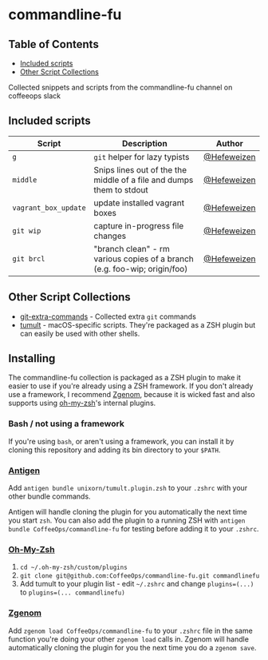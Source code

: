 
# commandline-fu

<!-- START doctoc generated TOC please keep comment here to allow auto update -->
<!-- DON'T EDIT THIS SECTION, INSTEAD RE-RUN doctoc TO UPDATE -->
## Table of Contents

- [Included scripts](#included-scripts)
- [Other Script Collections](#other-script-collections)

<!-- END doctoc generated TOC please keep comment here to allow auto update -->

Collected snippets and scripts from the commandline-fu channel on coffeeops slack

## Included scripts

| Script          | Description                   | Author      |
| --------------- | ----------------------------- | ----------- |
| `g`             | `git` helper for lazy typists | [@Hefeweizen](https://github.com/Hefeweizen) |
| `middle`        | Snips lines out of the the middle of a file and dumps them to stdout | [@Hefeweizen](https://github.com/Hefeweizen) |
| `vagrant_box_update` | update installed vagrant boxes | [@Hefeweizen](https://github.com/Hefeweizen) |
| `git wip`       | capture in-progress file changes | [@Hefeweizen](https://github.com/Hefeweizen) |
| `git brcl`      | "branch clean" - rm various copies of a branch (e.g. foo-wip; origin/foo) | [@Hefeweizen](https://github.com/Hefeweizen) |


## Other Script Collections

- [git-extra-commands](https://github.com/unixorn/git-extra-commands) - Collected extra `git` commands
- [tumult](https://github.com/unixorn/tumult.plugin.zsh) - macOS-specific scripts. They're packaged as a ZSH plugin but can easily be used with other shells.

## Installing

The commandline-fu collection is packaged as a ZSH plugin to make it easier to use if you're already using a ZSH framework. If you don't already use a framework, I recommend [Zgenom](https://github.com/jandamm/zgenom), because it is wicked fast and also supports using [oh-my-zsh](https://github.com/robbyrussell/oh-my-zsh)'s internal plugins.

### Bash / not using a framework

If you're using `bash`, or aren't using a framework, you can install it by cloning this repository and adding its bin directory to your `$PATH`.

### [Antigen](https://github.com/zsh-users/antigen)

Add `antigen bundle unixorn/tumult.plugin.zsh` to your `.zshrc` with your other bundle commands.

Antigen will handle cloning the plugin for you automatically the next time you start `zsh`. You can also add the plugin to a running ZSH with `antigen bundle CoffeeOps/commandline-fu` for testing before adding it to your `.zshrc`.

### [Oh-My-Zsh](http://ohmyz.sh/)

1. `cd ~/.oh-my-zsh/custom/plugins`
2. `git clone git@github.com:CoffeeOps/commandline-fu.git commandlinefu`
3. Add tumult to your plugin list - edit `~/.zshrc` and change `plugins=(...)` to `plugins=(... commandlinefu)`

### [Zgenom](https://github.com/jandamm/zgenom)

Add `zgenom load CoffeeOps/commandline-fu` to your `.zshrc` file in the same function you're doing your other `zgenom load` calls in. Zgenom will handle automatically cloning the plugin for you the next time you do a `zgenom save`.
